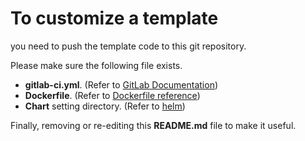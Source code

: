 # To customize a template
you need to push the template code to this git repository.

Please make sure the following file exists.
+ **gitlab-ci.yml**. (Refer to [GitLab Documentation](https://docs.gitlab.com/ee/ci/yaml/))
+ **Dockerfile**. (Refer to [Dockerfile reference](https://docs.docker.com/engine/reference/builder/))
+ **Chart** setting directory. (Refer to [helm](https://github.com/kubernetes/helm))

Finally, removing or re-editing this **README.md** file to make it useful.